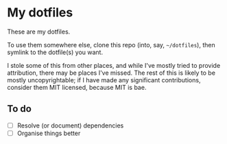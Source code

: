 # My dotfiles

These are my dotfiles.

To use them somewhere else, clone this repo (into, say, `~/dotfiles`), then
symlink to the dotfile(s) you want.

I stole some of this from other places, and while I've mostly tried to provide
attribution, there may be places I've missed. The rest of this is likely to be
mostly uncopyrightable; if I have made any significant contributions, consider
them MIT licensed, because MIT is bae.

## To do
- [ ] Resolve (or document) dependencies
- [ ] Organise things better
